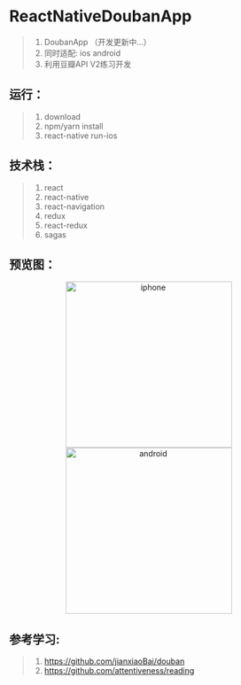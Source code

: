 # ReactNativeDoubanApp
>1. DoubanApp （开发更新中...）
>2. 同时适配: ios android
>3. 利用豆瓣API V2练习开发

## 运行：

>1. download
>2. npm/yarn install
>3. react-native run-ios

## 技术栈：
>1. react
>2. react-native
>3. react-navigation
>4. redux
>5. react-redux
>6. sagas

## 预览图：
<center class="half">
<img src="https://github.com/wangtianabc/ReactNativeDoubanApp/raw/master/screen/iphone.JPG" width = "300" alt="iphone"  />
<img src="https://github.com/wangtianabc/ReactNativeDoubanApp/raw/master/screen/main-android.png" width = "300" alt="android" />
 </center >

## 参考学习:
>1. https://github.com/jianxiaoBai/douban
>2. https://github.com/attentiveness/reading
